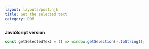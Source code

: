 ```yaml
---
layout: layouts/post.njk
title: Get the selected text
category: DOM
---
```


**JavaScript version**

```js
const getSelectedText = () => window.getSelection().toString();
```
